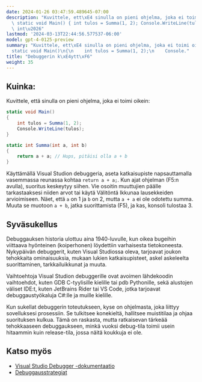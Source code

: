 ```yaml
---
date: 2024-01-26 03:47:59.489645-07:00
description: "Kuvittele, ett\xE4 sinulla on pieni ohjelma, joka ei toimi oikein: ```C#\
  \ static void Main() { int tulos = Summa(1, 2); Console.WriteLine(tulos); } static\
  \ int\u2026"
lastmod: '2024-03-13T22:44:56.577537-06:00'
model: gpt-4-0125-preview
summary: "Kuvittele, ett\xE4 sinulla on pieni ohjelma, joka ei toimi oikein:\n\n```C#\n\
  static void Main()\n{\n    int tulos = Summa(1, 2);\n    Console."
title: "Debuggerin k\xE4ytt\xF6"
weight: 35
---
```


## Kuinka:
Kuvittele, että sinulla on pieni ohjelma, joka ei toimi oikein:

```C#
static void Main()
{
    int tulos = Summa(1, 2);
    Console.WriteLine(tulos);
}

static int Summa(int a, int b)
{
    return a + a; // Hups, pitäisi olla a + b
}
```

Käyttämällä Visual Studion debuggeria, aseta katkaisupiste napsauttamalla vasemmassa reunassa kohtaa `return a + a;`. Kun ajat ohjelman (F5:n avulla), suoritus keskeytyy siihen. Vie osoitin muuttujien päälle tarkastaaksesi niiden arvot tai käytä Välitöntä Ikkunaa lausekkeiden arvioimiseen. Näet, että `a` on 1 ja `b` on 2, mutta `a + a` ei ole odotettu summa. Muuta se muotoon `a + b`, jatka suorittamista (F5), ja kas, konsoli tulostaa 3.

## Syväsukellus
Debuggauksen historia ulottuu aina 1940-luvulle, kun oikea bugeihin viittaava hyönteinen (koiperhonen) löydettiin varhaisesta tietokoneesta. Nykypäivän debuggerit, kuten Visual Studiossa oleva, tarjoavat joukon tehokkaita ominaisuuksia, mukaan lukien katkaisupisteet, askel askeleelta suorittaminen, tarkkailuikkunat ja muuta.

Vaihtoehtoja Visual Studion debuggerille ovat avoimen lähdekoodin vaihtoehdot, kuten GDB C-tyylisille kielille tai pdb Pythonille, sekä alustojen väliset IDE:t, kuten JetBrains Rider tai VS Code, jotka tarjoavat debuggaustyökaluja C#:lle ja muille kielille.

Kun sukellat debuggerin toteutukseen, kyse on ohjelmasta, joka liittyy sovelluksesi prosessiin. Se tulkitsee konekieltä, hallitsee muistitilaa ja ohjaa suorituksen kulkua. Tämä on raskasta, mutta ratkaisevan tärkeää tehokkaaseen debuggaukseen, minkä vuoksi debug-tila toimii usein hitaammin kuin release-tila, jossa näitä koukkuja ei ole.

## Katso myös
- [Visual Studio Debugger -dokumentaatio](https://docs.microsoft.com/en-us/visualstudio/debugger/)
- [Debuggausstrategiat](https://www.codeproject.com/Articles/79508/Effective-Exception-Handling-in-Visual-C)
